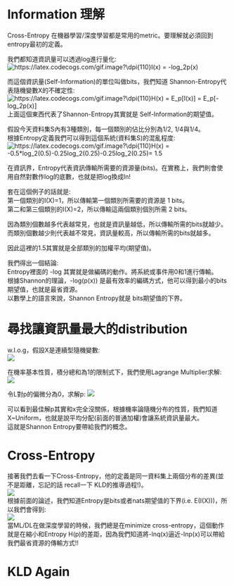 # Information 理解
Cross-Entropy 在機器學習/深度學習都是常用的metric。要理解就必須回到entropy最初的定義。

我們都知道資訊量可以透過log進行量化:  
<img src="https://latex.codecogs.com/gif.image?\dpi{110}I(x)&space;=&space;-log_2p(x)" title="https://latex.codecogs.com/gif.image?\dpi{110}I(x) = -log_2p(x)" />

而這個資訊量(Self-Information)的單位叫做bits，我們知道 Shannon-Entropy代表隨機變數X的不確定性:  
<img src="https://latex.codecogs.com/gif.image?\dpi{110}H(x)&space;=&space;E_p[I(x)]&space;=&space;E_p[-log_2p(x)]" title="https://latex.codecogs.com/gif.image?\dpi{110}H(x) = E_p[I(x)] = E_p[-log_2p(x)]" />  
上面這個東西代表了Shannon-Entropy其實就是 Self-Information的期望值。  

假設今天資料集S內有3種類別，每一個類別的佔比分別為1/2, 1/4與1/4。  
根據Entropy定義我們可以得到這個系統(資料集S)的混亂程度:  
<img src="https://latex.codecogs.com/gif.image?\dpi{110}H(x)&space;=&space;-0.5*log_2(0.5)-0.25log_2(0.25)-0.25log_2(0.25)=&space;1.5" title="https://latex.codecogs.com/gif.image?\dpi{110}H(x) = -0.5*log_2(0.5)-0.25log_2(0.25)-0.25log_2(0.25)= 1.5" />  

在資訊界，Entropy代表資訊傳輸所需要的資源量(bits)。在實務上，我們則會使用自然對數作log的底數，也就是把log換成ln!  

套在這個例子的話就是:  
第一個類別的I(X)=1，所以傳輸第一個類別所需要的資源是 1 bits。  
第二和第三個類別的I(X)=2，所以傳輸這兩個類別個別所需 2 bits。  

因為類別個數越多代表越常見，也就是資訊量越低，所以傳輸所需的bits就越少。  
而類別個數越少則代表越不常見，資訊量較高，所以傳輸所需的bits就越多。  

因此這裡的1.5其實就是全部類別的加權平均(期望值)。  

我們得出一個結論:  
Entropy裡面的 -log 其實就是做編碼的動作。將系統或事件用0和1進行傳輸。  
根據Shannon的理論，-log(p(x)) 是最有效率的編碼方式，他可以得到最小的bits期望值，也就是最省資源。  
以數學上的語言來說，Shannon Entropy就是 bits期望值的下界。  

# 尋找讓資訊量最大的distribution
w.l.o.g，假設X是連續型隨機變數:  
<img src="https://latex.codecogs.com/gif.image?\dpi{110}H(X)&space;=&space;\int&space;-p(x)lnp(x)dx"  />  

在機率基本性質，積分總和為1的限制式下，我們使用Lagrange Multiplier求解:  
<img src="https://latex.codecogs.com/gif.image?\dpi{110}L&space;=&space;\int_{-\infty&space;}^{\infty&space;}&space;-p(x)lnp(x)dx&space;&plus;&space;\lambda&space;(\int_{-\infty&space;}^{\infty&space;}p(x)dx-1)&space;\\=&space;\int_{-\infty&space;}^{\infty&space;}[\lambda&space;p(x)&space;-&space;p(x)lnp(x)]dx&space;-&space;\lambda&space;"  />  


令L對p的偏微分為0，求解p:
<img src="https://latex.codecogs.com/gif.image?\dpi{110}Let&space;\&space;&space;&space;\frac{\partial&space;L}{\partial&space;p(x)}=0&space;\Rightarrow&space;\int_{-\infty&space;}^{\infty&space;}[\lambda-lnp(x)-1]dx&space;=&space;0&space;\Rightarrow&space;p(x)=e^{\lambda&space;-1}"  />  

可以看到最佳解p其實和x完全沒關係，根據機率論隨機分布的性質，我們知道X~Uniform，也就是說平均分配(前面的普通加權)會讓系統資訊量最大。  
這就是Shannon Entropy要帶給我們的概念。  


# Cross-Entropy
接著我們去看一下Cross-Entropy，他的定義是同一資料集上兩個分布的差異(並不是距離，忘記的話 recall一下 KLD的推導過程!)。  
<img src="https://latex.codecogs.com/gif.image?\dpi{110}CrossEntropy(p,q)&space;=&space;H(P,Q)&space;=&space;E_p[-ln(q(X))]&space;" />  
根據前面的論述，我們知道Entropy是bits或者nats期望值的下界(i.e. E(I(X)))，所以我們會得到:  
<img src="https://latex.codecogs.com/gif.image?\dpi{110}H(p,q)&space;=&space;E_p[-ln(q(X))]\geq&space;E_p[-ln(p(X))]&space;=&space;H(p)&space;"  />  
當ML/DL在做深度學習的時候，我們總是在minimize cross-entropy，這個動作就是在縮小和Entropy H(p)的差距，因為我們知道將-lnq(x)逼近-lnp(x)可以帶給我們最省資源的傳輸方式!!   

# KLD Again
